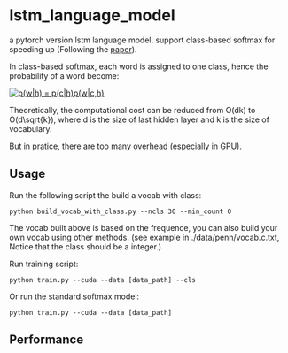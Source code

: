 # lstm_language_model

a pytorch version lstm language model, support class-based softmax for speeding up (Following the [paper](https://arxiv.org/pdf/1602.01576.pdf)).

In class-based softmax, each word is assigned to one class, hence the probability of a word become:

<a href="https://www.codecogs.com/eqnedit.php?latex=p(w|h)&space;=&space;p(c|h)p(w|c,h)" target="_blank"><img src="https://latex.codecogs.com/gif.latex?p(w|h)&space;=&space;p(c|h)p(w|c,h)" title="p(w|h) = p(c|h)p(w|c,h)" /></a>

Theoretically, the computational cost can be reduced from O(dk) to O(d\sqrt{k}), where d is the size of last hidden layer and k is the size of vocabulary.

But in pratice, there are too many overhead (especially in GPU).

## Usage 

Run the following script the build a vocab with class:

```
python build_vocab_with_class.py --ncls 30 --min_count 0
```

The vocab built above is based on the frequence, you can also build your own vocab using other methods. (see example in ./data/penn/vocab.c.txt, Notice that the class should be a integer.)

Run training script:
```
python train.py --cuda --data [data_path] --cls
```

Or run the standard softmax model:
```
python train.py --cuda --data [data_path]
```

## Performance
